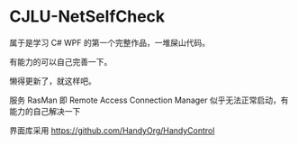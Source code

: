 # CJLU-NetSelfCheck

属于是学习 C# WPF 的第一个完整作品，一堆屎山代码。

有能力的可以自己完善一下。

懒得更新了，就这样吧。

服务 RasMan 即 Remote Access Connection Manager 似乎无法正常启动，有能力的自己解决一下

界面库采用 https://github.com/HandyOrg/HandyControl
